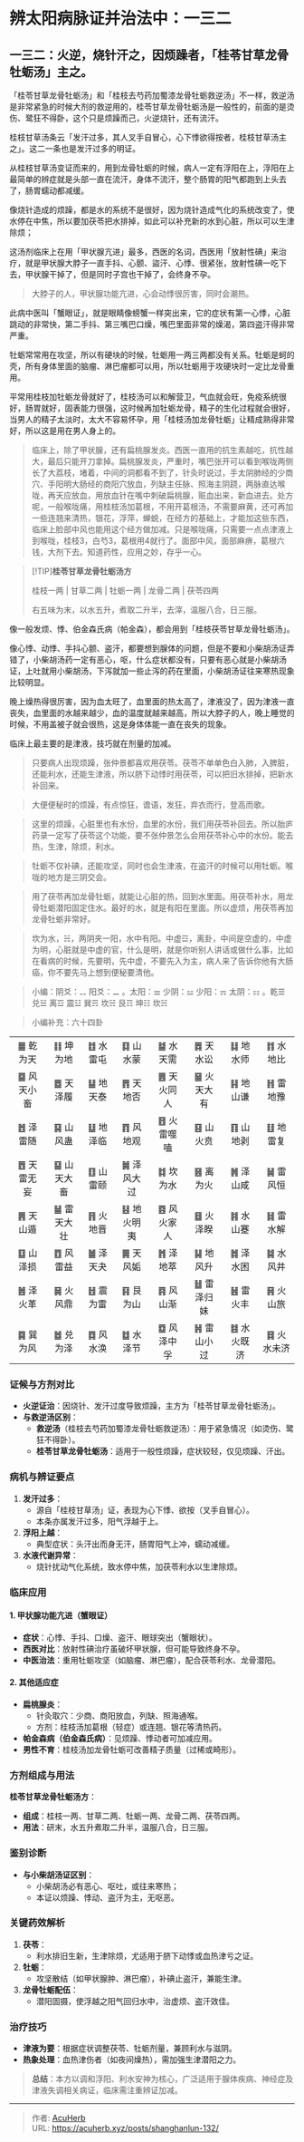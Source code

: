 # 辨太阳病脉证并治法中：一三二


## 一三二：火逆，烧针汗之，因烦躁者，「桂苓甘草龙骨牡蛎汤」主之。

<!--more-->

「桂苓甘草龙骨牡蛎汤」和「桂枝去芍药加蜀漆龙骨牡蛎救逆汤」不一样，救逆汤是非常紧急的时候大剂的救逆用的，桂苓甘草龙骨牡蛎汤是一般性的，前面的是烫伤、鹭狂不得卧，这个只是烦躁而己，火逆烧针，还有流汗。

桂枝甘草汤条云「发汗过多，其人叉手自冒心，心下悸欲得按者，桂枝甘草汤主之」。这二一条也是发汗过多的明证。

从桂枝甘草汤变证而来的，用到龙骨牡蛎的时候，病人一定有浮阳在上，浮阳在上最简单的辨症就是头部一直在流汗，身体不流汗，整个肠胃的阳气都跑到上头去了，肠胃蠕动都减缓。

像烧针造成的烦躁，都是水的系统不是很好，因为烧针造成气化的系统改变了，使水停在中焦，所以要加茯苓把水排掉，如此可以补充新的水到心脏，所以可以生津除烦；

这汤剂临床上在用「甲状腺亢进」最多，西医的名词，西医用「放射性碘」来治疗，就是甲状腺大脖子一直手抖、心颤、盜汗、心悸、很紧张，放射性碘一吃下去，甲状腺干掉了，但是同时子宫也干掉了，会终身不孕。

> 大脖子的人，甲状腺功能亢进，心会动悸很厉害，同时会潮热。

此病中医叫「蟹眼证」，就是眼睛像螃蟹一样突出来，它的症状有第一心悸，心脏跳动的非常快，第二手抖、第三嘴巴口燥，嘴巴里面非常的燥渴，第四盗汗得非常严重。

牡蛎常常用在攻坚，所以有硬块的时候，牡蛎用一两三两都没有关系。牡蛎是蚵的壳，所有身体里面的脑瘤、淋巴瘤都可以用，所以牡蛎用于攻硬块时一定比龙骨重用。

平常用桂枝加牡蛎龙骨就好了，桂枝汤可以和解营卫，气血就会旺，免疫系统很好，肠胃就好，固表能力很强，这时候再加牡蛎龙骨，精子的生化过程就会很好，当男人的精子太淡时，太大不容易怀孕，用「桂枝汤加龙骨牡蛎」让精成熟得非常好，所以这是用在男人身上的。

> 临床上，除了甲状腺，还有扁桃腺发炎。西医一直用的抗生素越吃，抗性越大，最后只能开刀拿掉。扁桃腺发炎，严重时，嘴巴张开可以看到喉咙两侧长了大荔枝，堵着，中间的洞都看不到了，针灸时说过，手太阴肺经的少商穴、手阳明大肠经的商阳穴放血，列缺主任脉、照海主阴跷，两脉直达喉咙，再天应放血，用放血针在嘴中刺破扁桃腺，赃血出来，新血进去。处方呢，一般喉咙痛，用桂枝汤加葛根，不用开葛根汤，不需要麻黄，还可再加一些连翘来清热，银花，浮萍，蝉蜕，在经方的基础上，才能加这些东西，临床上脸部中风也能用这个经方做加减。只是喉咙痛，只需要一点点津液上到喉咙，桂枝3，白芍3，葛根用4就行了。面部中风，面部麻痹，葛根六钱，大剂下去。知道药性，应用之妙，存乎一心。

> [!TIP]**桂苓甘草龙骨牡蛎汤方**
>
> 桂枝一两 | 甘草二两 | 牡蛎一两 | 龙骨二两 | 茯苓四两
>
> 右五味为末，以水五升，煮取二升半，去滓，温服八合，日三服。

像一般发烦、悸、伯金森氏病（帕金森），都会用到「桂枝茯苓甘草龙骨牡蛎汤」。

像心悸、动悸、手抖心颤、盗汗，都要想到腺体的问题，但是不要和小柴胡汤证弄错了，小柴胡汤药一定有恶心，呕，什么症状都没有，只要有恶心就是小柴胡汤证，上吐就用小柴胡汤，下泻就加一些止泻的药在里面，小柴胡汤证往来寒热现象比较明显。

晚上燥热得很厉害，因为血太旺了，血里面的热太高了，津液没了，因为津液一直丧失，血里面的水越来越少，血的温度就越来越高，所以大脖子的人，晚上睡觉的时候，不用盖被子就会很热，这是身体体能一直在丧失的现象。

临床上最主要的是津液，技巧就在剂量的加减。

> 只要病人出现烦躁，张仲景都喜欢用茯苓。茯苓不单单色白入肺，入脾脏，还能利水，还能生津液，所以脐下动悸时用茯苓，可以把旧水排掉，把新水补回来。

> 大便便秘时的烦躁，有点惊狂，谵语，发狂，弃衣而行，登高而歌。

> 这里的烦躁，心脏里也有水份，血里的水份，我们用茯苓补回去。所以胎庐药录一定写了茯苓这个功能，要不张仲景怎么会用茯苓补心中的水份。能去热，生津，除烦，利水。

> 牡蛎不仅补碘，还能攻坚，同时也会生津液，在盗汗的时候可以用牡蛎。喉咙的地方是三阴交会。

> 用了茯苓再加龙骨牡蛎，就能让心脏的热，回到水里面。用茯苓补水，用龙骨牡蛎潜阳固定住水。最好的水，就是有阳在里面。所以虚烦，用茯苓再加龙骨牡蛎非常好。

> 坎为水，☵，两阴夹一阳，水中有阳。中虚☲，离卦，中间是空虚的，中虚为明，心脏就是中虚的官，什么是明，就是你听别人讲话或做什么事，比如在看病的时候，先要明，先中虚，不要先入为主，病人来了告诉你他有大肠癌，你不要先马上想到便秘要清他。

> 小编：阴爻：⚋ 阳爻：⚊ 。太阳：⚌ 少阴：⚍ 少阳：⚎ 太阴：⚏ 。乾☰ 兑☱ 离☲ 震☳ 巽☴ 坎☵ 艮☶ 坤☷ 坎☵

> 小编补充：六十四卦

<table align="center" style="text-align:center;">
<tr>
  <td title="元亨利贞。天行健，君子以自强不息。">䷀ 乾为天</td>
  <td title="元亨，利牝马之贞。地势坤，君子以厚德载物。">䷁ 坤为地</td>
  <td title="元亨，利贞，勿用有攸往。初难而后亨。">䷂ 水雷屯</td>
  <td title="亨，匪我求童蒙，童蒙求我。以蒙养正，圣功也。">䷃ 山水蒙</td>
  <td title="有孚，光亨，贞吉。需者，待也，饮食宴乐之象。">䷄ 水天需</td>
  <td title="有孚，窒惕，中吉，终凶。讼者，争也。">䷅ 天水讼</td>
  <td title="贞，丈人吉，无咎。师者，众也，以众治众。">䷆ 地水师</td>
  <td title="吉，比者，亲也，亲密团结，顺势而行。">䷇ 水地比</td>
</tr>
<tr>
  <td title="小有积蓄，防止过盈，养德待时。">䷈ 风天小畜</td>
  <td title="履虎尾，不咥人，亨。处险而守正。">䷉ 天泽履</td>
  <td title="天地交，万物通，上下和。">䷊ 地天泰</td>
  <td title="天地不交，万物闭塞。宜守静。">䷋ 天地否</td>
  <td title="志同道合，共赴事业。">䷌ 天火同人</td>
  <td title="富贵大有，刚健而顺。">䷍ 火天大有</td>
  <td title="谦虚为德，必得吉祥。">䷎ 地山谦</td>
  <td title="喜悦安乐，适合起事。">䷏ 雷地豫</td>
</tr>
<tr>
  <td title="顺应而动，随时而行。">䷐ 泽雷随</td>
  <td title="外刚内柔，修内养德以应变。">䷑ 山风蛊</td>
  <td title="柔顺为政，领导众人。">䷒ 地泽临</td>
  <td title="上观下化，以德服人。">䷓ 风地观</td>
  <td title="刚中而应，善用刑罚，克难得正。">䷔ 火雷噬嗑</td>
  <td title="文明饰貌，刚柔相济。">䷕ 山火贲</td>
  <td title="剥削渐尽，处险守柔为宜。">䷖ 山地剥</td>
  <td title="阳气复生，转危为安。">䷗ 地雷复</td>
</tr>
<tr>
  <td title="诚信正直，天雷感应。">䷘ 天雷无妄</td>
  <td title="内刚外顺，养德蓄力。">䷙ 山天大畜</td>
  <td title="饮食育人，慎言养性。">䷚ 山雷颐</td>
  <td title="飞鸟离巢，行动过度，损有余而补不足。">䷛ 泽风大过</td>
  <td title="水性危险，坚忍前行。">䷜ 坎为水</td>
  <td title="明丽炽盛，柔中守正。">䷝ 离为火</td>
  <td title="心感而动，柔顺而正。">䷞ 泽山咸</td>
  <td title="刚柔交感，久恒则吉。">䷟ 雷风恒</td>
</tr>
<tr>
  <td title="内刚外顺，退而不争。">䷠ 天山遁</td>
  <td title="刚健奋发，雷动则壮。">䷡ 雷天大壮</td>
  <td title="刚中而明，进取有功。">䷢ 火地晋</td>
  <td title="柔顺内明，退隐自保。">䷣ 地火明夷</td>
  <td title="内刚外柔，齐家有道。">䷤ 风火家人</td>
  <td title="内刚外明，分而能合。">䷥ 火泽睽</td>
  <td title="蹇难重重，止而不前。">䷦ 水山蹇</td>
  <td title="雷动化解，险中求通。">䷧ 雷水解</td>
</tr>
<tr>
  <td title="损下益上，适度有益。">䷨ 山泽损</td>
  <td title="益人利己，顺势而为。">䷩ 风雷益</td>
  <td title="果断制裁，除恶扬善。">䷪ 泽天夬</td>
  <td title="风起天上，突遇异人。">䷫ 天风姤</td>
  <td title="群聚而兴，宜合众。">䷬ 泽地萃</td>
  <td title="柔顺升进，稳中有升。">䷭ 地风升</td>
  <td title="困而不失其正，终得通达。">䷮ 泽水困</td>
  <td title="下井有水，诚信之道可济人。">䷯ 水风井</td>
</tr>
<tr>
  <td title="革除旧弊，更新图治。">䷰ 泽火革</td>
  <td title="鼎象变革，利于正道。">䷱ 火风鼎</td>
  <td title="动中有静，自强不息。">䷲ 震为雷</td>
  <td title="止而不前，守正为上。">䷳ 艮为山</td>
  <td title="循序渐进，吉利长远。">䷴ 风山渐</td>
  <td title="刚柔配合，异中求合。">䷵ 雷泽归妹</td>
  <td title="日中则昃，盛极则衰。">䷶ 雷火丰</td>
  <td title="旅途劳顿，心有所归。">䷷ 火山旅</td>
</tr>
<tr>
  <td title="柔顺深入，利于行动。">䷸ 巽为风</td>
  <td title="喜悦和谐，通达顺利。">䷹ 兑为泽</td>
  <td title="风水流散，不聚则散。">䷺ 风水涣</td>
  <td title="制约有度，节中有德。">䷻ 水泽节</td>
  <td title="诚信立中，志行一致。">䷼ 风泽中孚</td>
  <td title="小事通达，大事不宜。">䷽ 雷山小过</td>
  <td title="水火既济，成而未终。">䷾ 水火既济</td>
  <td title="火水未济，终则有始。">䷿ 火水未济</td>
</tr>
</table>

### 证候与方剂对比
- **火逆证治**：因烧针、发汗过度导致烦躁，主方为「桂苓甘草龙骨牡蛎汤」。
- **与救逆汤区别**：  
  - **救逆汤**（桂枝去芍药加蜀漆龙骨牡蛎救逆汤）：用于紧急情况（如烫伤、鹭狂不得卧）。  
  - **桂苓甘草龙骨牡蛎汤**：适用于一般性烦躁，症状较轻，仅见烦躁、汗出。

### 病机与辨证要点
1. **发汗过多**：  
   - 源自「桂枝甘草汤」证，表现为心下悸、欲按（叉手自冒心）。  
   - 本条亦属发汗过多，阳气浮越于上。  
2. **浮阳上越**：  
   - 典型症状：头汗出而身无汗，肠胃阳气上冲，蠕动减缓。  
3. **水液代谢异常**：  
   - 烧针扰动气化系统，致水停中焦，加茯苓利水以生津除烦。

### 临床应用
#### 1. 甲状腺功能亢进（蟹眼证）  
- **症状**：心悸、手抖、口燥、盗汗、眼球突出（蟹眼状）。  
- **西医对比**：放射性碘治疗虽破坏甲状腺，但可能导致终身不孕。  
- **中医治法**：重用牡蛎攻坚（如脑瘤、淋巴瘤），配合茯苓利水、龙骨潜阳。

#### 2. 其他适应症  
- **扁桃腺炎**：  
  - 针灸取穴：少商、商阳放血，列缺、照海通喉。  
  - 方剂：桂枝汤加葛根（轻症）或连翘、银花等清热药。  
- **帕金森病（伯金森氏病）**：见烦躁、悸动者可加减应用。  
- **男性不育**：桂枝汤加龙骨牡蛎可改善精子质量（过稀或畸形）。

### 方剂组成与用法  
**桂苓甘草龙骨牡蛎汤方**：  
- **组成**：桂枝一两、甘草二两、牡蛎一两、龙骨二两、茯苓四两。  
- **用法**：研末，水五升煮取二升半，温服八合，日三服。  

### 鉴别诊断  
- **与小柴胡汤证区别**：  
  - 小柴胡汤必有恶心、呕吐，或往来寒热；  
  - 本证以烦躁、悸动、盗汗为主，无呕恶。  

### 关键药效解析  
1. **茯苓**：  
   - 利水排旧生新，生津除烦，尤适用于脐下动悸或血热津亏之证。  
2. **牡蛎**：  
   - 攻坚散结（如甲状腺肿、淋巴瘤），补碘止盗汗，兼能生津。  
3. **龙骨牡蛎配伍**：  
   - 潜阳固摄，使浮越之阳气回归水中，治虚烦、盗汗效佳。  

### 治疗技巧  
- **津液为要**：根据症状调整茯苓、牡蛎剂量，兼顾利水与滋阴。  
- **热象处理**：血热津伤者（如夜间燥热），需加强生津潜阳之力。  

> **总结**：本方以调和浮阳、利水安神为核心，广泛适用于腺体疾病、神经症及津液失调相关病证，临床需注重辨证加减。

---

> 作者: [AcuHerb](https://acuherb.xyz)  
> URL: https://acuherb.xyz/posts/shanghanlun-132/  

